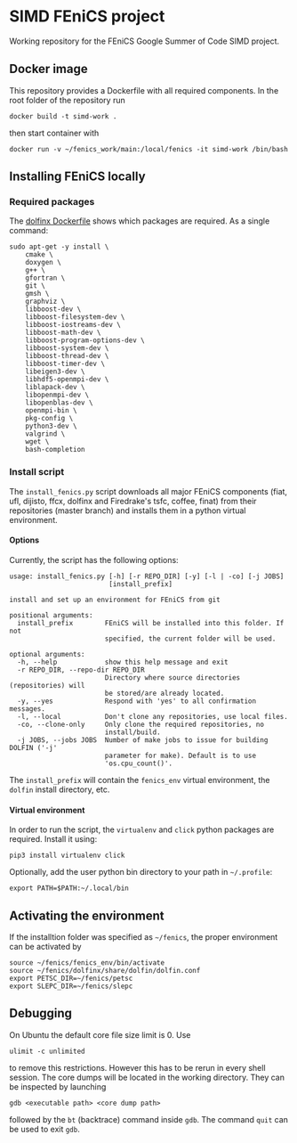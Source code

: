 # SIMD FEniCS project

Working repository for the FEniCS Google Summer of Code SIMD project.

## Docker image

This repository provides a Dockerfile with all required components. In the root folder of the repository run
```
docker build -t simd-work .
```
then start container with
```
docker run -v ~/fenics_work/main:/local/fenics -it simd-work /bin/bash
```

## Installing FEniCS locally
### Required packages
The [dolfinx Dockerfile](https://github.com/FEniCS/dolfinx/blob/master/Dockerfile) shows which packages are required.
As a single command:
```
sudo apt-get -y install \
    cmake \
    doxygen \
    g++ \
    gfortran \
    git \
    gmsh \
    graphviz \
    libboost-dev \
    libboost-filesystem-dev \
    libboost-iostreams-dev \
    libboost-math-dev \
    libboost-program-options-dev \
    libboost-system-dev \
    libboost-thread-dev \
    libboost-timer-dev \
    libeigen3-dev \
    libhdf5-openmpi-dev \
    liblapack-dev \
    libopenmpi-dev \
    libopenblas-dev \
    openmpi-bin \
    pkg-config \
    python3-dev \
    valgrind \
    wget \
    bash-completion
```

### Install script
The `install_fenics.py` script downloads all major FEniCS components (fiat, ufl, dijisto, ffcx, dolfinx and Firedrake's tsfc, coffee, finat) from their repositories (master branch) and installs them in a python virtual environment.

#### Options
Currently, the script has the following options:
```
usage: install_fenics.py [-h] [-r REPO_DIR] [-y] [-l | -co] [-j JOBS]
                         [install_prefix]

install and set up an environment for FEniCS from git

positional arguments:
  install_prefix        FEniCS will be installed into this folder. If not
                        specified, the current folder will be used.

optional arguments:
  -h, --help            show this help message and exit
  -r REPO_DIR, --repo-dir REPO_DIR
                        Directory where source directories (repositories) will
                        be stored/are already located.
  -y, --yes             Respond with 'yes' to all confirmation messages.
  -l, --local           Don't clone any repositories, use local files.
  -co, --clone-only     Only clone the required repositories, no
                        install/build.
  -j JOBS, --jobs JOBS  Number of make jobs to issue for building DOLFIN ('-j'
                        parameter for make). Default is to use
                        'os.cpu_count()'.
```
The `install_prefix` will contain the `fenics_env` virtual environment, the `dolfin` install directory, etc.

#### Virtual environment
In order to run the script, the `virtualenv` and `click` python packages are required. Install it using:
```
pip3 install virtualenv click
```
Optionally, add the user python bin directory to your path in `~/.profile`:
```
export PATH=$PATH:~/.local/bin
```

## Activating the environment
If the installtion folder was specified as `~/fenics`, the proper environment can be activated by
```
source ~/fenics/fenics_env/bin/activate
source ~/fenics/dolfinx/share/dolfin/dolfin.conf
export PETSC_DIR=~/fenics/petsc
export SLEPC_DIR=~/fenics/slepc
```

## Debugging

On Ubuntu the default core file size limit is 0. Use
```
ulimit -c unlimited
```
to remove this restrictions. However this has to be rerun in every shell session.
The core dumps will be located in the working directory. They can be inspected by launching
```
gdb <executable path> <core dump path>
```
followed by the `bt` (backtrace) command inside `gdb`. The command `quit` can be used to exit `gdb`.
